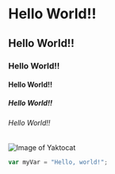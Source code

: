 # Hello World!!
## Hello World!!
### Hello World!!
#### Hello World!!
##### Hello World!!
###### Hello World!!


![Image of Yaktocat](https://octodex.github.com/images/yaktocat.png)


``` javascript
var myVar = "Hello, world!";
```

